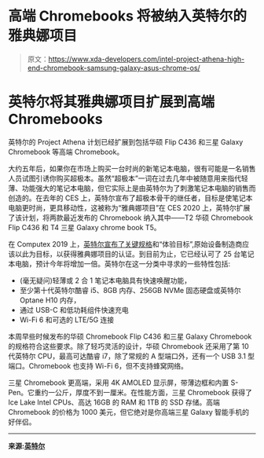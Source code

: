 # 高端 Chromebooks 将被纳入英特尔的雅典娜项目

> 原文：<https://www.xda-developers.com/intel-project-athena-high-end-chromebook-samsung-galaxy-asus-chrome-os/>

# 英特尔将其雅典娜项目扩展到高端 Chromebooks

英特尔的 Project Athena 计划已经扩展到包括华硕 Flip C436 和三星 Galaxy Chromebook 等高端 Chromebook。

大约五年后，如果你在市场上购买一台时尚的新笔记本电脑，很有可能是一名销售人员试图引诱你购买超极本。虽然“超极本”一词在过去几年中被随意用来指代轻薄、功能强大的笔记本电脑，但它实际上是由英特尔为了刺激笔记本电脑的销售而创造的。在去年的 CES 上，英特尔宣布了超极本骨干的继任者，目标是使笔记本电脑更时尚，更具移动性，这被称为“雅典娜项目”在 CES 2020 上，英特尔扩展了该计划，将两款最近发布的 Chromebook 纳入其中——T2 华硕 Chromebook Flip C436 和 T4 三星 Galaxy chrome book T5。

在 Computex 2019 上，[英特尔宣布了关键规格](https://newsroom.intel.com/wp-content/uploads/sites/11/2019/05/Project-Athena-Fact-Sheet.pdf)和“体验目标”,原始设备制造商应该以此为目标，以获得雅典娜项目的认证。到目前为止，它已经认可了 25 台笔记本电脑，预计今年将增加一倍。英特尔在这一分类中寻求的一些特性包括:

*   (毫无疑问)轻薄或 2 合 1 笔记本电脑具有快速唤醒功能，
*   至少第十代英特尔酷睿 i5、8GB 内存、256GB NVMe 固态硬盘或英特尔 Optane H10 内存，
*   通过 USB-C 和低功耗组件快速充电
*   Wi-Fi 6 和可选的 LTE/5G 连接

本周早些时候发布的华硕 Chromebook Flip C436 和三星 Galaxy Chromebook 的规格符合这些要求。除了轻巧灵活的设计，华硕 Chromebook 还采用了第 10 代英特尔 CPU，最高可达酷睿 i7，除了常规的 A 型端口外，还有一个 USB 3.1 型端口。Chromebook 也支持 Wi-Fi 6，但不支持蜂窝网络。

三星 Chromebook 更高端，采用 4K AMOLED 显示屏，带薄边框和内置 S-Pen。它重约一公斤，厚度不到一厘米。在性能方面，三星 Chromebook 获得了 Ice Lake Intel CPUs、高达 16GB 的 RAM 和 1TB 的 SSD 存储。高端 Chromebook 的价格为 1000 美元，但它绝对是你高端三星 Galaxy 智能手机的好伴侣。

* * *

**来源:[英特尔](https://newsroom.intel.com/wp-content/uploads/sites/11/2020/01/project-athena-fact-sheet-ces-2020.pdf)**